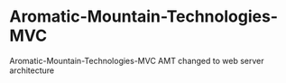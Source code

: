 # Aromatic-Mountain-Technologies-MVC
Aromatic-Mountain-Technologies-MVC AMT changed to web server architecture

